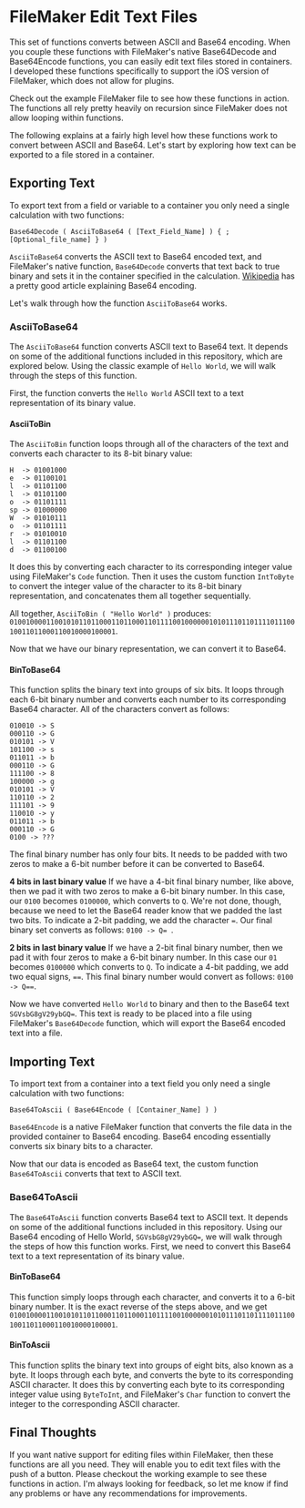 # FileMaker Edit Text Files
This set of functions converts between ASCII and Base64 encoding.  When you couple these functions with FileMaker's native Base64Decode and Base64Encode functions, you can easily edit text files stored in containers.  I developed these functions specifically to support the iOS version of FileMaker, which does not allow for plugins.

Check out the example FileMaker file to see how these functions in action.  The functions all rely pretty heavily on recursion since FileMaker does not allow looping within functions.

The following explains at a fairly high level how these functions work to convert between ASCII and Base64.  Let's start by exploring how text can be exported to a file stored in a container.

## Exporting Text

To export text from a field or variable to a container you only need a single calculation with two functions: 

```
Base64Decode ( AsciiToBase64 ( [Text_Field_Name] ) { ; [Optional_file_name] } )
```

```AsciiToBase64``` converts the ASCII text to Base64 encoded text, and FileMaker's native function, ```Base64Decode``` converts that text back to true binary and sets it in the container specified in the calculation.  [Wikipedia](https://en.wikipedia.org/wiki/Base64) has a pretty good article explaining Base64 encoding.

Let's walk through how the function ```AsciiToBase64``` works.

### AsciiToBase64

The ```AsciiToBase64``` function converts ASCII text to Base64 text.  It depends on some of the additional functions included in this repository, which are explored below. Using the classic example of ```Hello World```, we will walk through the steps of this function.

First, the function converts the ```Hello World``` ASCII text to a text representation of its binary value.

#### AsciiToBin

The ```AsciiToBin``` function loops through all of the characters of the text and converts each character to its 8-bit binary value:

```
H  -> 01001000
e  -> 01100101
l  -> 01101100
l  -> 01101100
o  -> 01101111
sp -> 01000000
W  -> 01010111
o  -> 01101111
r  -> 01010010
l  -> 01101100
d  -> 01100100
```

It does this by converting each character to its corresponding integer value using FileMaker's ```Code``` function.  Then it uses the custom function ```IntToByte``` to convert the integer value of the character to its 8-bit binary representation, and concatenates them all together sequentially.

All together, ```AsciiToBin ( "Hello World" )``` produces:
```010010000110010101101100011011000110111100100000010101110110111101110010011011000110010000100001```.

Now that we have our binary representation, we can convert it to Base64.

#### BinToBase64

This function splits the binary text into groups of six bits.  It loops through each 6-bit binary number and converts each number to its corresponding Base64 character.  All of the characters convert as follows:
```
010010 -> S
000110 -> G
010101 -> V
101100 -> s
011011 -> b
000110 -> G
111100 -> 8
100000 -> g
010101 -> V
110110 -> 2
111101 -> 9
110010 -> y
011011 -> b
000110 -> G
0100 -> ???
```
The final binary number has only four bits.  It needs to be padded with two zeros to make a 6-bit number before it can be converted to Base64.

**4 bits in last binary value**
If we have a 4-bit final binary number, like above, then we pad it with two zeros to make a 6-bit binary number.  In this case, our ```0100``` becomes ```0100000```, which converts to ```Q```.  We're not done, though, because we need to let the Base64 reader know that we padded the last two bits.  To indicate a 2-bit padding, we add the character ```=```.  Our final binary set converts as follows: ```0100 -> Q= ```.

**2 bits in last binary value**
If we have a 2-bit final binary number, then we pad it with four zeros to make a 6-bit binary number.  In this case our ```01``` becomes ```0100000``` which converts to ```Q```.  To indicate a 4-bit padding, we add two equal signs, ```==```.  This final binary number would convert as follows: ```0100 -> Q==```.

Now we have converted ```Hello World``` to binary and then to the Base64 text ```SGVsbG8gV29ybGQ=```.  This text is ready to be placed into a file using FileMaker's ```Base64Decode``` function, which will export the Base64 encoded text into a file.

## Importing Text

To import text from a container into a text field you only need a single calculation with two functions:

```
Base64ToAscii ( Base64Encode ( [Container_Name] ) )
```

```Base64Encode``` is a native FileMaker function that converts the file data in the provided container to Base64 encoding.  Base64 encoding essentially converts six binary bits to a character.  

Now that our data is encoded as Base64 text, the custom function ```Base64ToAscii``` converts that text to ASCII text.

### Base64ToAscii
The ```Base64ToAscii``` function converts Base64 text to ASCII text.  It depends on some of the additional functions included in this repository. Using our Base64 encoding of Hello World, ```SGVsbG8gV29ybGQ=```, we will walk through the steps of how this function works.  First, we need to convert this Base64 text to a text representation of its binary value.

#### BinToBase64

This function simply loops through each character, and converts it to a 6-bit binary number.  It is the exact reverse of the steps above, and we get ```010010000110010101101100011011000110111100100000010101110110111101110010011011000110010000100001```.

#### BinToAscii
This function splits the binary text into groups of eight bits, also known as a byte.  It loops through each byte, and converts the byte to its corresponding ASCII character.  It does this by converting each byte to its corresponding integer value using ```ByteToInt```, and FileMaker's ```Char``` function to convert the integer to the corresponding ASCII character.

## Final Thoughts
If you want native support for editing files within FileMaker, then these functions are all you need.  They will enable you to edit text files with the push of a button.  Please checkout the working example to see these functions in action.  I'm always looking for feedback, so let me know if find any problems or have any recommendations for improvements.
